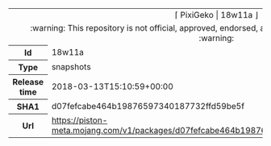 <html><table>
<tr><td colspan="2" align="center"><img width="0" height="0"><br/>⌈ PixiGeko | 18w11a ⌋<br/><img width="0" height="0"></td></tr>
<tr><td colspan="2" align="center"><img width="0" height="0"><br/>
:warning: This repository is not official, approved, endorsed, associated or connected with Mojang :warning:
<br/><img width="0" height="0"></td></tr>
<tr><th>Id</th><td>18w11a</td></tr>
<tr><th>Type</th><td>snapshots</td></tr>
<tr><th>Release time</th><td>2018-03-13T15:10:59+00:00</td></tr>
<tr><th>SHA1</th><td>d07fefcabe464b19876597340187732ffd59be5f</td></tr>
<tr><th>Url</th><td><a href="https://piston-meta.mojang.com/v1/packages/d07fefcabe464b19876597340187732ffd59be5f/18w11a.json">https://piston-meta.mojang.com/v1/packages/d07fefcabe464b19876597340187732ffd59be5f/18w11a.json</a></td></tr>